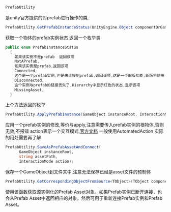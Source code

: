 ```c#
PrefabUtility
```

是unity官方提供的对prefab进行操作的类,

```c#
PrefabUtility.GetPrefabInstanceStatus(UnityEngine.Object componentOrGameObject)
```

获取一个物体的prefab实例状态 返回一个枚举类

```c#
public enum PrefabInstanceStatus
  {
    如果该实例不是prefab  返回该项
    NotAPrefab,
    如果该实例是prefab,返回该项
    Connected,
    这个是一个prefab实例,但是未连接到prefab,返回该项,这是一个旧版功能,新版不使用
    Disconnected,
    这个实例与prefab的链接丢失了,Hierarchy中显示红色的状态,显示该项
    MissingAsset,
  }
```

上个方法返回的枚举



```c#
PrefabUtility.ApplyPrefabInstance(GameObject instanceRoot, InteractionMode action);
```

应用一个prefab实例的修改,等价与apply,注意需要传入prefab实例的根物体,否则无效,不报错 action表示一个交互模式,[官方文档](https://docs.unity3d.com/ScriptReference/InteractionMode.html) 一般使用AutomatedAction 实际的用处需要再了解

```c#
PrefabUtility.SaveAsPrefabAssetAndConnect(
      GameObject instanceRoot,
      string assetPath,
      InteractionMode action);
```

保存一个GameObject到文件夹中,注意无法保存已经是asset文件的预制体



```c#
PrefabUtility.GetCorrespondingObjectFromSource<TObject>(TObject componentOrGameObject) where TObject : UnityEngine.Object;
```

使用该函数获取源实例化的Prefab Asset对象。如果Prefab实例已断开连接，也会从Prefab Asset中返回相应的对象，然后可用于重新连接Prefab实例和Prefab Asset。